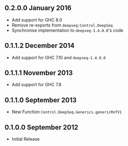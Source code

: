 ## 0.2.0.0  January 2016

 * Add support for GHC 8.0
 * Remove re-exports from `deepseq:Control.DeepSeq`
 * Synchronise implementation to `deepseq-1.4.0.0`'s code

## 0.1.1.2  December 2014

 * Add support for GHC 7.10 and `deepseq-1.4.0.0`

## 0.1.1.1  November 2013

 * Add support for GHC 7.8

## 0.1.1.0  September 2013

 * New Function `Control.DeepSeq.Generics.genericRnfV1`

## 0.1.0.0  September 2012

 * Initial Release
